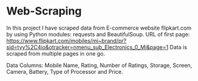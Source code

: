 # Web-Scraping

In this project I have scraped data from E-commerce website flipkart.com by using Python modules: requests and BeautifulSoup. 
URL of first page: https://www.flipkart.com/mobiles/mi~brand/pr?sid=tyy%2C4io&otracker=nmenu_sub_Electronics_0_Mi&page=1
Data is scraped from multiple pages in one go.

Data Columns: Mobile Name, Rating, Number of Ratings, Storage, Screen, Camera, Battery, Type of Processor and Price.
